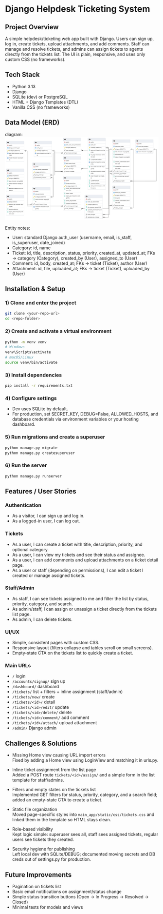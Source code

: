 # Django Helpdesk Ticketing System

## Project Overview
A simple helpdesk/ticketing web app built with Django. Users can sign up, log in, create tickets, upload attachments, and add comments. Staff can manage and resolve tickets, and admins can assign tickets to agents directly from the tickets list. The UI is plain, responsive, and uses only custom CSS (no frameworks).

## Tech Stack
- Python 3.13
- Django
- SQLite (dev) or PostgreSQL
- HTML + Django Templates (DTL)
- Vanilla CSS (no frameworks)

## Data Model (ERD)
diagram:
![ERD](docs/erd.png)


Entity notes:
- User: standard Django auth_user (username, email, is_staff, is_superuser, date_joined)
- Category: id, name
- Ticket: id, title, description, status, priority, created_at, updated_at; FKs → category (Category), created_by (User), assigned_to (User)
- Comment: id, body, created_at; FKs → ticket (Ticket), author (User)
- Attachment: id, file, uploaded_at; FKs → ticket (Ticket), uploaded_by (User)

## Installation & Setup

### 1) Clone and enter the project
```bash
git clone <your-repo-url>
cd <repo-folder>
```

### 2) Create and activate a virtual environment
```bash
python -m venv venv
# Windows
venv\Scripts\activate
# macOS/Linux
source venv/bin/activate
```

### 3) Install dependencies
```bash
pip install -r requirements.txt
```

### 4) Configure settings
- Dev uses SQLite by default.
- For production, set SECRET_KEY, DEBUG=False, ALLOWED_HOSTS, and database credentials via environment variables or your hosting dashboard.

### 5) Run migrations and create a superuser
```bash
python manage.py migrate
python manage.py createsuperuser
```

### 6) Run the server
```bash
python manage.py runserver
```

## Features / User Stories

### Authentication
- As a visitor, I can sign up and log in.
- As a logged-in user, I can log out.

### Tickets
- As a user, I can create a ticket with title, description, priority, and optional category.
- As a user, I can view my tickets and see their status and assignee.
- As a user, I can add comments and upload attachments on a ticket detail page.
- As a user or staff (depending on permissions), I can edit a ticket I created or manage assigned tickets.

### Staff/Admin
- As staff, I can see tickets assigned to me and filter the list by status, priority, category, and search.
- As admin/staff, I can assign or unassign a ticket directly from the tickets list page.
- As admin, I can delete tickets.

### UI/UX
- Simple, consistent pages with custom CSS.
- Responsive layout (filters collapse and tables scroll on small screens).
- Empty-state CTA on the tickets list to quickly create a ticket.

### Main URLs
- `/` login
- `/accounts/signup/` sign up
- `/dashboard/` dashboard
- `/tickets/` list + filters + inline assignment (staff/admin)
- `/tickets/new/` create
- `/tickets/<id>/` detail
- `/tickets/<id>/edit/` update
- `/tickets/<id>/delete/` delete
- `/tickets/<id>/comment/` add comment
- `/tickets/<id>/attach/` upload attachment
- `/admin/` Django admin

## Challenges & Solutions

- Missing Home view causing URL import errors  
  Fixed by adding a Home view using LoginView and matching it in urls.py.

- Inline ticket assignment from the list page  
  Added a POST route `tickets/<id>/assign/` and a simple form in the list template for staff/admins.

- Filters and empty states on the tickets list  
  Implemented GET filters for status, priority, category, and a search field; added an empty-state CTA to create a ticket.

- Static file organization  
  Moved page-specific styles into `main_app/static/css/tickets.css` and linked them in the template so HTML stays clean.

- Role-based visibility  
  Kept logic simple: superuser sees all, staff sees assigned tickets, regular users see tickets they created.

- Security hygiene for publishing  
  Left local dev with SQLite/DEBUG; documented moving secrets and DB creds out of settings.py for production.

## Future Improvements
- Pagination on tickets list
- Basic email notifications on assignment/status change
- Simple status transition buttons (Open → In Progress → Resolved → Closed)
- Minimal tests for models and views
